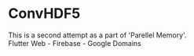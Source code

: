 # ConvHDF5

This is a second attempt as a part of 'Parellel Memory'.  
Flutter Web - Firebase - Google Domains
